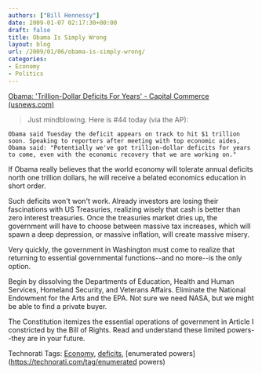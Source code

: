 ```yaml
---
authors: ["Bill Hennessy"]
date: 2009-01-07 02:17:30+00:00
draft: false
title: Obama Is Simply Wrong
layout: blog
url: /2009/01/06/obama-is-simply-wrong/
categories:
- Economy
- Politics
---
```


[Obama: 'Trillion-Dollar Deficits For Years' - Capital Commerce (usnews.com)](https://www.usnews.com/blogs/capital-commerce/2009/1/6/obama-trillion-dollar-deficits-for-years.html)


> Just mindblowing. Here is #44 today (via the AP):

    Obama said Tuesday the deficit appears on track to hit $1 trillion soon. Speaking to reporters after meeting with top economic aides, Obama said: "Potentially we've got trillion-dollar deficits for years to come, even with the economic recovery that we are working on."



If Obama really believes that the world economy will tolerate annual deficits north one trillion dollars, he will receive a belated economics education in short order.

Such deficits won't won't work.  Already investors are losing their fascinations with US Treasuries, realizing wisely that cash is better than zero interest treasuries.  Once the treasuries market dries up, the government will have to choose between massive tax increases, which will spawn a deep depression, or massive inflation, will create massive misery. 

Very quickly, the government in Washington must come to realize that returning to essential governmental functions--and no more--is the only option.  

Begin by dissolving the Departments of Education, Health and Human Services, Homeland Security, and Veterans Affairs. Eliminate the National Endowment for the Arts and the EPA.  Not sure we need NASA, but we might be able to find a private buyer.  

The Constitution itemizes the essential operations of government in Article I constricted by the Bill of Rights.  Read and understand these limited powers--they are in your future.

Technorati Tags: [Economy](https://technorati.com/tag/Economy), [deficits](https://technorati.com/tag/deficits), [enumerated powers](https://technorati.com/tag/enumerated powers)
